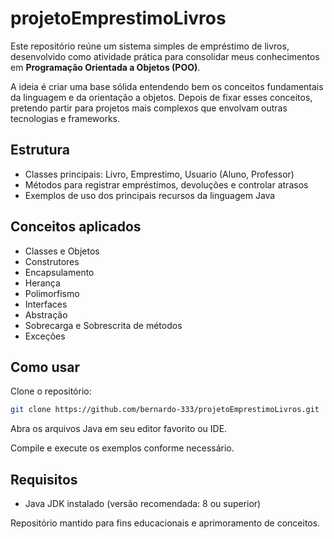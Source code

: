 # projetoEmprestimoLivros

Este repositório reúne um sistema simples de empréstimo de livros, desenvolvido como atividade prática para consolidar meus conhecimentos em **Programação Orientada a Objetos (POO)**.

A ideia é criar uma base sólida entendendo bem os conceitos fundamentais da linguagem e da orientação a objetos. Depois de fixar esses conceitos, pretendo partir para projetos mais complexos que envolvam outras tecnologias e frameworks.

## Estrutura

- Classes principais: Livro, Emprestimo, Usuario (Aluno, Professor)
- Métodos para registrar empréstimos, devoluções e controlar atrasos
- Exemplos de uso dos principais recursos da linguagem Java

## Conceitos aplicados

- Classes e Objetos
- Construtores
- Encapsulamento
- Herança
- Polimorfismo
- Interfaces
- Abstração
- Sobrecarga e Sobrescrita de métodos
- Exceções

## Como usar

Clone o repositório:
```bash
git clone https://github.com/bernardo-333/projetoEmprestimoLivros.git
```
Abra os arquivos Java em seu editor favorito ou IDE.

Compile e execute os exemplos conforme necessário.

## Requisitos

- Java JDK instalado (versão recomendada: 8 ou superior)

Repositório mantido para fins educacionais e aprimoramento de conceitos.